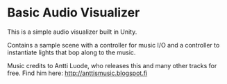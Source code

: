 # Basic Audio Visualizer
This is a simple audio visualizer built in Unity.

Contains a sample scene with a controller for music I/O and a controller to instantiate lights that bop along to the music.

Music credits to Antti Luode, who releases this and many other tracks for free. Find him here: http://anttismusic.blogspot.fi